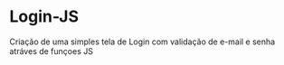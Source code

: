 # Login-JS 

Criação de uma simples tela de Login com validação de e-mail e senha atráves de funçoes JS
